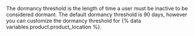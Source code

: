 The dormancy threshold is the length of time a user must be inactive to be considered dormant. The default dormancy threshold is 90 days, however you can customize the dormancy threshold for {% data variables.product.product_location %}.
